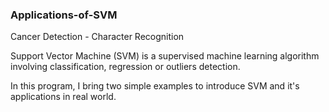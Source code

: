 ### Applications-of-SVM
Cancer Detection - Character Recognition

Support Vector Machine (SVM) is a supervised machine learning algorithm involving classification, regression or outliers detection.

In this program, I bring two simple examples to introduce SVM and it's applications in real world.
